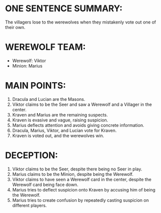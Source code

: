 # ONE SENTENCE SUMMARY:
The villagers lose to the werewolves when they mistakenly vote out one of their own.

# WEREWOLF TEAM:
- Werewolf: Viktor
- Minion: Marius

# MAIN POINTS:
1. Dracula and Lucian are the Masons.
2. Viktor claims to be the Seer and saw a Werewolf and a Villager in the center.
3. Kraven and Marius are the remaining suspects.
4. Kraven is evasive and vague, raising suspicion.
5. Marius deflects attention and avoids giving concrete information.
6. Dracula, Marius, Viktor, and Lucian vote for Kraven.
7. Kraven is voted out, and the werewolves win.

# DECEPTION:
1. Viktor claims to be the Seer, despite there being no Seer in play.
2. Marius claims to be the Minion, despite being the Werewolf.
3. Viktor claims to have seen a Werewolf card in the center, despite the Werewolf card being face down.
4. Marius tries to deflect suspicion onto Kraven by accusing him of being the Werewolf.
5. Marius tries to create confusion by repeatedly casting suspicion on different players.